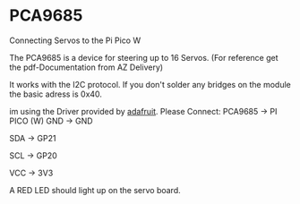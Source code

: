# PCA9685
 Connecting Servos to the Pi Pico W
 
 The PCA9685 is a device for steering up to 16 Servos.
 (For reference get the pdf-Documentation from AZ Delivery)

It works with the I2C protocol.
If you don't solder any bridges on the module the basic adress is 0x40.

im using the Driver provided by [adafruit](https://github.com/adafruit/micropython-adafruit-pca9685).
Please Connect:
PCA9685 -> PI PICO (W)
 GND -> GND
 
 SDA -> GP21
 
 SCL -> GP20
 
 VCC -> 3V3
 
A RED LED should light up on the servo board.
